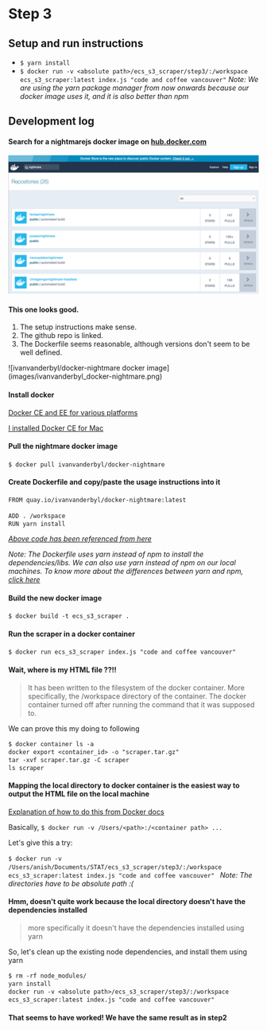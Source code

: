# Step 3

## Setup and run instructions
* ```$ yarn install```
* ```$ docker run -v <absolute path>/ecs_s3_scraper/step3/:/workspace ecs_s3_scraper:latest index.js "code and coffee vancouver"```
*Note: We are using the yarn package manager from now onwards because our docker image uses it, and it is also better than npm*

## Development log

#### Search for a nightmarejs docker image on [hub.docker.com](https://hub.docker.com)

![Searching for nightmare on hub.doker.com](images/searching_for_nightmare_on_docker_hub.png)

#### This one looks good. 
1. The setup instructions make sense.
2. The github repo is linked.
3. The Dockerfile seems reasonable, although versions don't seem to be well defined.

![ivanvanderbyl/docker-nightmare docker image]
(images/ivanvanderbyl_docker-nightmare.png)

#### Install docker

[Docker CE and EE for various platforms](https://www.docker.com/get-docker)

[I installed Docker CE for Mac](https://store.docker.com/search?type=edition&offering=community)

#### Pull the nightmare docker image

```$ docker pull ivanvanderbyl/docker-nightmare ```

#### Create Dockerfile and copy/paste the usage instructions into it

```
FROM quay.io/ivanvanderbyl/docker-nightmare:latest

ADD . /workspace
RUN yarn install
```
[*Above code has been referenced from here*](https://hub.docker.com/r/ivanvanderbyl/docker-nightmare/)

*Note: The Dockerfile uses yarn instead of npm to install the dependencies/libs. We can also use yarn instead of npm on our local machines. To know more about the differences between yarn and npm, [click here](https://www.sitepoint.com/yarn-vs-npm/)*

#### Build the new docker image

```$ docker build -t ecs_s3_scraper . ```

#### Run the scraper in a docker container

```$ docker run ecs_s3_scraper index.js "code and coffee vancouver" ```

#### Wait, where is my HTML file ??!!

> It has been written to the filesystem of the docker container.
> More specifically, the /workspace directory of the container.
> The docker container turned off after running the command that it was supposed to.

We can prove this my doing to following

```
$ docker container ls -a
docker export <container_id> -o "scraper.tar.gz"
tar -xvf scraper.tar.gz -C scraper
ls scraper
```

#### Mapping the local directory to docker container is the easiest way to output the HTML file on the local machine

[Explanation of how to do this from Docker docs](https://docs.docker.com/engine/tutorials/dockervolumes/#mount-a-host-directory-as-a-data-volume)

Basically,
```$ docker run -v /Users/<path>:/<container path> ... ```

Let's give this a try:

```$ docker run -v /Users/anish/Documents/STAT/ecs_s3_scraper/step3/:/workspace ecs_s3_scraper:latest index.js "code and coffee vancouver" ```
*Note: The directories have to be absolute path :(*

#### Hmm, doesn't quite work because the local directory doesn't have the dependencies installed

> more specifically it doesn't have the dependencies installed using yarn

So, let's clean up the existing node dependencies, and install them using yarn

```
$ rm -rf node_modules/
yarn install
docker run -v <absolute path>/ecs_s3_scraper/step3/:/workspace ecs_s3_scraper:latest index.js "code and coffee vancouver"
```

#### That seems to have worked! We have the same result as in step2
